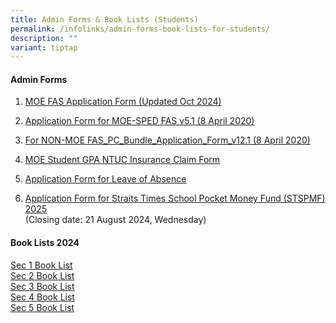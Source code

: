 ```yaml
---
title: Admin Forms & Book Lists (Students)
permalink: /infolinks/admin-forms-book-lists-for-students/
description: ""
variant: tiptap
---
```

<h4><strong>Admin Forms</strong></h4>
<ol data-tight="true" class="tight">
<li>
<p><a href="/files/MOE_FAS_Application_Form_2025.pdf" rel="noopener noreferrer nofollow" target="_blank">MOE FAS Application Form (Updated Oct 2024)</a>
</p>
</li>
<li>
<p><a href="/files/admin%20form3.pdf" rel="noopener noreferrer nofollow" target="_blank">Application Form for MOE-SPED FAS v5.1 (8 April 2020)</a>
<br>
</p>
</li>
<li>
<p><a href="/files/admin%20form4.pdf" rel="noopener noreferrer nofollow" target="_blank">For NON-MOE FAS_PC_Bundle_Application_Form_v12.1 (8 April 2020)</a>
<br>
</p>
</li>
<li>
<p><a href="/files/admin%20form5.pdf" rel="noopener noreferrer nofollow" target="_blank">MOE Student GPA NTUC Insurance Claim Form</a>
<br>
</p>
</li>
<li>
<p><a href="/files/loaform.pdf" rel="noopener noreferrer nofollow" target="_blank">Application Form for Leave of Absence</a>
<br>
</p>
</li>
<li>
<p><a href="/files/STRAITS_TIMES_APPLICATION.pdf" rel="noopener noreferrer nofollow" target="_blank">Application Form for Straits Times School Pocket Money Fund (STSPMF) 2025</a> 
<br>(Closing date: 21 August 2024, Wednesday)</p>
</li>
</ol>
<h4><strong>Book Lists 2024</strong></h4>
<p><a href="/files/sec1booklist2024.pdf" rel="noopener noreferrer nofollow" target="_blank">Sec 1 Book List</a>
<br><a href="/files/sec2booklist2024.pdf" rel="noopener noreferrer nofollow" target="_blank">Sec 2 Book List</a>
<br><a href="/files/sec3booklist2024.pdf" rel="noopener noreferrer nofollow" target="_blank">Sec 3 Book List</a>
<br><a href="/files/sec4booklist2024.pdf" rel="noopener noreferrer nofollow" target="_blank">Sec 4 Book List</a>
<br><a href="/files/sec5(na)booklist2024.pdf" rel="noopener noreferrer nofollow" target="_blank">Sec 5 Book List</a>
</p>